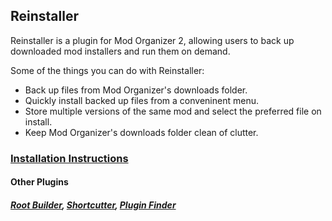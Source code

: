## Reinstaller
Reinstaller is a plugin for Mod Organizer 2, allowing users to back up downloaded mod installers and run them on demand.

Some of the things you can do with Reinstaller:
- Back up files from Mod Organizer's downloads folder.
- Quickly install backed up files from a conveninent menu.
- Store multiple versions of the same mod and select the preferred file on install.
- Keep Mod Organizer's downloads folder clean of clutter.

### [Installation Instructions](https://kezyma.github.io/?p=reinstaller)

#### Other Plugins
##### [Root Builder](https://www.nexusmods.com/skyrimspecialedition/mods/31720), [Shortcutter](https://www.nexusmods.com/skyrimspecialedition/mods/59827), [Plugin Finder](https://www.nexusmods.com/skyrimspecialedition/mods/59869)